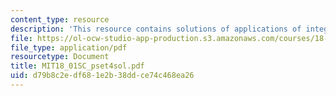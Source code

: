 ```yaml
---
content_type: resource
description: 'This resource contains solutions of applications of integration problems. '
file: https://ol-ocw-studio-app-production.s3.amazonaws.com/courses/18-01sc-single-variable-calculus-fall-2010/d79b8c2edf681e2b38ddce74c468ea26_MIT18_01SC_pset4sol.pdf
file_type: application/pdf
resourcetype: Document
title: MIT18_01SC_pset4sol.pdf
uid: d79b8c2e-df68-1e2b-38dd-ce74c468ea26
---
```

